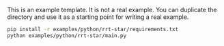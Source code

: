 <!--[metadata]
title = "RRT*"
description = "Visualization of the pathfifnding algorithm RRT* in a simple enviroment."
-->

<!--
Place a screenshot in place of this comment
Use `just upload --help` for instructions
-->

This is an example template. It is not a real example. You can duplicate the directory and use it as a starting point for writing a real example.

```bash
pip install -r examples/python/rrt-star/requirements.txt
python examples/python/rrt-star/main.py
```
